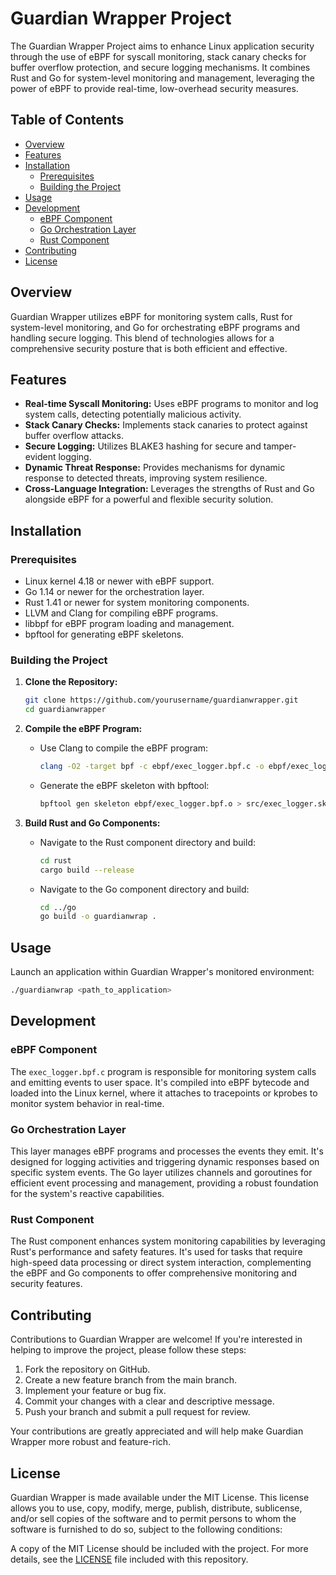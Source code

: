 # Guardian Wrapper Project

The Guardian Wrapper Project aims to enhance Linux application security through the use of eBPF for syscall monitoring, stack canary checks for buffer overflow protection, and secure logging mechanisms. It combines Rust and Go for system-level monitoring and management, leveraging the power of eBPF to provide real-time, low-overhead security measures.

## Table of Contents

- [Overview](#overview)
- [Features](#features)
- [Installation](#installation)
  - [Prerequisites](#prerequisites)
  - [Building the Project](#building-the-project)
- [Usage](#usage)
- [Development](#development)
  - [eBPF Component](#ebpf-component)
  - [Go Orchestration Layer](#go-orchestration-layer)
  - [Rust Component](#rust-component)
- [Contributing](#contributing)
- [License](#license)

## Overview

Guardian Wrapper utilizes eBPF for monitoring system calls, Rust for system-level monitoring, and Go for orchestrating eBPF programs and handling secure logging. This blend of technologies allows for a comprehensive security posture that is both efficient and effective.

## Features

- **Real-time Syscall Monitoring:** Uses eBPF programs to monitor and log system calls, detecting potentially malicious activity.
- **Stack Canary Checks:** Implements stack canaries to protect against buffer overflow attacks.
- **Secure Logging:** Utilizes BLAKE3 hashing for secure and tamper-evident logging.
- **Dynamic Threat Response:** Provides mechanisms for dynamic response to detected threats, improving system resilience.
- **Cross-Language Integration:** Leverages the strengths of Rust and Go alongside eBPF for a powerful and flexible security solution.

## Installation

### Prerequisites

- Linux kernel 4.18 or newer with eBPF support.
- Go 1.14 or newer for the orchestration layer.
- Rust 1.41 or newer for system monitoring components.
- LLVM and Clang for compiling eBPF programs.
- libbpf for eBPF program loading and management.
- bpftool for generating eBPF skeletons.

### Building the Project

1. **Clone the Repository:**
    ```bash
    git clone https://github.com/yourusername/guardianwrapper.git
    cd guardianwrapper
    ```

2. **Compile the eBPF Program:**
    - Use Clang to compile the eBPF program:
        ```bash
        clang -O2 -target bpf -c ebpf/exec_logger.bpf.c -o ebpf/exec_logger.bpf.o
        ```
    - Generate the eBPF skeleton with bpftool:
        ```bash
        bpftool gen skeleton ebpf/exec_logger.bpf.o > src/exec_logger.skel.h
        ```

3. **Build Rust and Go Components:**
    - Navigate to the Rust component directory and build:
        ```bash
        cd rust
        cargo build --release
        ```
    - Navigate to the Go component directory and build:
        ```bash
        cd ../go
        go build -o guardianwrap .
        ```

## Usage

Launch an application within Guardian Wrapper's monitored environment:
```bash
./guardianwrap <path_to_application>
```
## Development

### eBPF Component

The `exec_logger.bpf.c` program is responsible for monitoring system calls and emitting events to user space. It's compiled into eBPF bytecode and loaded into the Linux kernel, where it attaches to tracepoints or kprobes to monitor system behavior in real-time.

### Go Orchestration Layer

This layer manages eBPF programs and processes the events they emit. It's designed for logging activities and triggering dynamic responses based on specific system events. The Go layer utilizes channels and goroutines for efficient event processing and management, providing a robust foundation for the system's reactive capabilities.

### Rust Component

The Rust component enhances system monitoring capabilities by leveraging Rust's performance and safety features. It's used for tasks that require high-speed data processing or direct system interaction, complementing the eBPF and Go components to offer comprehensive monitoring and security features.

## Contributing

Contributions to Guardian Wrapper are welcome! If you're interested in helping to improve the project, please follow these steps:

1. Fork the repository on GitHub.
2. Create a new feature branch from the main branch.
3. Implement your feature or bug fix.
4. Commit your changes with a clear and descriptive message.
5. Push your branch and submit a pull request for review.

Your contributions are greatly appreciated and will help make Guardian Wrapper more robust and feature-rich.

## License

Guardian Wrapper is made available under the MIT License. This license allows you to use, copy, modify, merge, publish, distribute, sublicense, and/or sell copies of the software and to permit persons to whom the software is furnished to do so, subject to the following conditions:

A copy of the MIT License should be included with the project. For more details, see the [LICENSE](LICENSE) file included with this repository.
